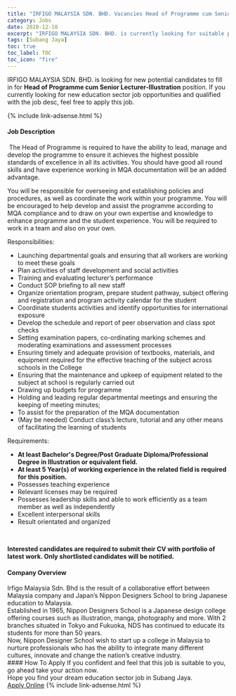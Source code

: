 ```yaml
---
title: "IRFIGO MALAYSIA SDN. BHD. Vacancies Head of Programme cum Senior Lecturer-Illustration" 
category: Jobs 
date: 2020-12-10 
excerpt: "IRFIGO MALAYSIA SDN. BHD. is currently looking for suitable person to fill in the Head of Programme cum Senior Lecturer-Illustration which positioned at Subang Jaya" 
tags: [Subang Jaya] 
toc: true 
toc_label: TOC 
toc_icon: "fire" 
--- 
```


<p>IRFIGO MALAYSIA SDN. BHD. is looking for new potential candidates to fill in for <b>Head of Programme cum Senior Lecturer-Illustration</b> position. If you currently looking for new education sector job opportunities and qualified with the job desc, feel free to apply this job.
</p>{% include link-adsense.html %} 
 <div><div><div><h4>Job Description</h4></div></div><div><div><span><div><p>&#160;The Head of Programme is required to have the ability to lead, manage and develop the programme to ensure it achieves the highest possible standards of excellence in all its activities. You should have good all round skills and have experience working in MQA documentation will&#160;be an added advantage.</p><p>You will be responsible for overseeing and establishing policies and procedures, as well as coordinate the work within your programme. You will be encouraged to help develop and assist the programme according to MQA compliance and to draw on your own expertise and knowledge to enhance programme and the student experience. You will be required to work in a team and also on your own.</p><p>Responsibilities:</p><ul><li>Launching departmental goals and ensuring that all workers are working to meet these goals</li><li>Plan activities of staff development and social activities</li><li>Training and evaluating lecturer&#8217;s performance</li><li>Conduct SOP briefing to all new staff</li><li>Organize orientation program, prepare student pathway, subject offering and registration and program activity calendar for the student</li><li>Coordinate students activities and identify opportunities for international exposure</li><li>Develop the schedule and report of peer observation and class spot checks</li><li>Setting examination papers, co-ordinating marking schemes and moderating examinations and assessment processes</li><li>Ensuring timely and adequate provision of textbooks, materials, and equipment required for the effective teaching of the subject across schools in the College</li><li>Ensuring that the maintenance and upkeep of equipment related to the subject at school is regularly carried out</li><li>Drawing up budgets for programme</li><li>Holding and leading regular departmental meetings and ensuring the keeping of meeting minutes;</li><li>To assist for the preparation of the MQA documentation</li><li>(May be needed) Conduct class&#8217;s lecture, tutorial and any other means of facilitating the learning of students</li></ul><p>Requirements:</p><ul><li><strong>At least Bachelor's Degree/Post Graduate Diploma/Professional Degree in Illustration or equivalent field.</strong></li><li><strong>At least 5&#160;Year(s) of working experience in the related field is required for this position.</strong></li><li>Possesses teaching experience</li><li>Relevant licenses may be required</li><li>Possesses leadership skills and able to work efficiently as a team member as well as independently</li><li>Excellent interpersonal skills</li><li>Result orientated and organized</li></ul><p>&#8203;</p><p><strong>Interested candidates are required to submit their CV with portfolio of latest work. Only shortlisted candidates will be notified.</strong></p></div></span></div></div></div> 
<div><div><div><h4>Company Overview</h4></div></div><div><div><span><div><div>Irfigo Malaysia Sdn. Bhd is the result of a collaborative effort between Malaysia company and Japan&#8217;s Nippon Designers School to bring Japanese education to Malaysia.</div>
<div>Established in 1965, Nippon Designers School is a Japanese design college offering courses such as illustration, manga, photography and more. With 2 branches situated in Tokyo and Fukuoka, NDS has continued to educate its students for more than 50 years.</div>
<div>Now, Nippon Designer School wish to start up a college in Malaysia to nurture professionals who has the ability to integrate many different cultures, innovate and change the nation&#8217;s creative industry.</div></div></span></div></div></div> 
#### How To Apply 
If you confident and feel that this job is suitable to you, go ahead take your action now. <br/> 
Hope you find your dream education sector job in Subang Jaya. <br/> 
<a href="https://www.jobstreet.com.my/en/job/head-of-programme-cum-senior-lecturer-illustration-4432508?jobId=jobstreet-my-job-4432508&sectionRank=6&token=0~93cc9387-2bf7-46fe-9f36-a5643e0329a1&fr=SRP%20View%20In%20New%20Ta" class="btn btn--info" target="_blank" rel="nofollow noopenner">Apply Online</a> 
{% include link-adsense.html %} 